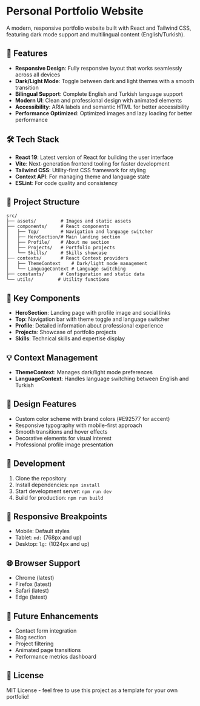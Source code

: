 # Personal Portfolio Website

A modern, responsive portfolio website built with React and Tailwind CSS, featuring dark mode support and multilingual content (English/Turkish).

## 🌟 Features

- **Responsive Design**: Fully responsive layout that works seamlessly across all devices
- **Dark/Light Mode**: Toggle between dark and light themes with a smooth transition
- **Bilingual Support**: Complete English and Turkish language support
- **Modern UI**: Clean and professional design with animated elements
- **Accessibility**: ARIA labels and semantic HTML for better accessibility
- **Performance Optimized**: Optimized images and lazy loading for better performance

## 🛠 Tech Stack

- **React 19**: Latest version of React for building the user interface
- **Vite**: Next-generation frontend tooling for faster development
- **Tailwind CSS**: Utility-first CSS framework for styling
- **Context API**: For managing theme and language state
- **ESLint**: For code quality and consistency

## 📁 Project Structure

```
src/
├── assets/         # Images and static assets
├── components/     # React components
│   ├── Top/        # Navigation and language switcher
│   ├── HeroSection/# Main landing section
│   ├── Profile/    # About me section
│   ├── Projects/   # Portfolio projects
│   └── Skills/     # Skills showcase
├── contexts/       # React Context providers
│   ├── ThemeContext    # Dark/light mode management
│   └── LanguageContext # Language switching
├── constants/      # Configuration and static data
└── utils/         # Utility functions
```

## 🚀 Key Components

- **HeroSection**: Landing page with profile image and social links
- **Top**: Navigation bar with theme toggle and language switcher
- **Profile**: Detailed information about professional experience
- **Projects**: Showcase of portfolio projects
- **Skills**: Technical skills and expertise display

## 💡 Context Management

- **ThemeContext**: Manages dark/light mode preferences
- **LanguageContext**: Handles language switching between English and Turkish

## 🎨 Design Features

- Custom color scheme with brand colors (#E92577 for accent)
- Responsive typography with mobile-first approach
- Smooth transitions and hover effects
- Decorative elements for visual interest
- Professional profile image presentation

## 🔧 Development

1. Clone the repository
2. Install dependencies: `npm install`
3. Start development server: `npm run dev`
4. Build for production: `npm run build`

## 📱 Responsive Breakpoints

- Mobile: Default styles
- Tablet: `md:` (768px and up)
- Desktop: `lg:` (1024px and up)

## 🌐 Browser Support

- Chrome (latest)
- Firefox (latest)
- Safari (latest)
- Edge (latest)

## 🎯 Future Enhancements

- Contact form integration
- Blog section
- Project filtering
- Animated page transitions
- Performance metrics dashboard

## 📄 License

MIT License - feel free to use this project as a template for your own portfolio!